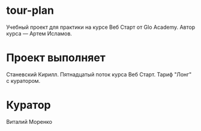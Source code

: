 # tour-plan

Учебный проект для практики на курсе Веб Старт от Glo Academy. Автор курса — Артем Исламов.

# Проект выполняет

Станевский Кирилл. Пятнадцатый поток курса Веб Старт. Тариф "Лонг" с куратором.

# Куратор

Виталий Моренко
